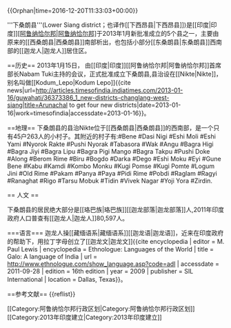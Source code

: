 {{Orphan|time=2016-12-20T11:33:03+00:00}}

'''下桑朗县'''(Lower Siang district；也译作[[下西昂县|下西昂县]])是[[印度|印度]][[阿鲁纳恰尔邦|阿鲁纳恰尔邦]](中国称为[[藏南|藏南]])于2013年1月新批准成立的5个县之一，主要由原来的[[西桑朗县|西桑朗县]]南部析出，也包括小部分[[东桑朗县|东桑朗县]]西南部的[[迦龙人|迦龙人]]居住区。

==历史==
2013年1月15日， 由[[印度|印度]][[阿鲁纳恰尔邦|阿鲁纳恰尔邦]]首席部长Nabam Tuki主持的会议，正式批准成立下桑朗县,县治设在[[Nikte|Nikte]]，别名叫做[[Kodum_Lepo|Kodum Lepo]]<ref>{{cite news|url=http://articles.timesofindia.indiatimes.com/2013-01-16/guwahati/36373386_1_new-districts-changlang-west-siang|title=Arunachal to get four new districts|date=2013-01-16|work=timesofindia|accessdate=2013-01-16}}</ref>。

==地理==
下桑朗县的县治Nikte位于[[西桑朗县|西桑朗县]]的西南部，是一个只有45户263人的小村子。其附近的村子有:#Bene #Dasi Nigi #Eshi Moli #Eshi Yami #Nyorok Rakte #Pushi Nyorak #Tabasora #Wak #Angu #Bagra Higi #Bagra Jiyi #Bagra Lipu #Bagra Pigi Mango #Bagra Takpu #Pushi Doke #Along #Berom Rime #Biru #Bogdo #Darka #Dego #Eshi Moku #Eyi #Gune Bene #Kabu #Kamdi #Kombo Monku #Kugi Pomse #Kugi Pomte #Logum Jini #Old Rime #Pakam #Panya #Paya #Pidi Rime #Pobdi #Raglam #Ragyi #Ranaghat #Rigo #Tarsu Mobuk #Tidin #Vivek Nagar #Yoji Yora #Zirdin.

== 人文 ==

下桑朗县的居民绝大部分是[[珞巴族|珞巴族]][[迦龙部落|迦龙部落]]人,2011年印度政府人口普查有[[迦龙人|迦龙人]]80,597人。

===语言===
迦龙人操[[藏缅语系|藏缅语系]][[迦龙语|迦龙语]]，近来在印度政府的帮助下，用拉丁字母创立了[[迦龙文|迦龙文]]<ref name='ethnogalo'>{{cite encyclopedia | editor = M. Paul Lewis | encyclopedia = Ethnologue: Languages of the World | title = Galo: A language of India | url = http://www.ethnologue.com/show_language.asp?code=adl | accessdate = 2011-09-28 | edition = 16th edition | year = 2009 | publisher = SIL International | location = Dallas, Texas}}</ref>。

==参考文献==
{{reflist}}

[[Category:阿鲁纳恰尔邦行政区划|Category:阿鲁纳恰尔邦行政区划]]
[[Category:2013年印度建立|Category:2013年印度建立]]
